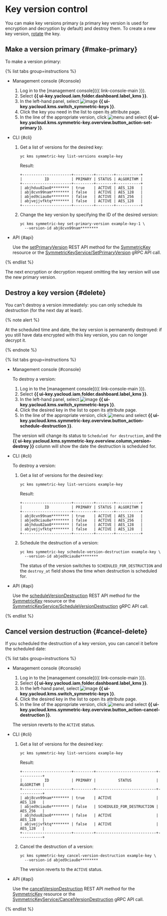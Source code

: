 # Key version control

You can make key versions primary (a primary key version is used for encryption and decryption by default) and destroy them. To create a new key version, [rotate](key.md#rotate) the key.

## Make a version primary {#make-primary}

To make a version primary:

{% list tabs group=instructions %}

- Management console {#console}

   1. Log in to the [management console]({{ link-console-main }}).
   1. Select **{{ ui-key.yacloud.iam.folder.dashboard.label_kms }}**.
   1. In the left-hand panel, select ![image](../../_assets/console-icons/key.svg) **{{ ui-key.yacloud.kms.switch_symmetric-keys }}**.
   1. Click the key you need in the list to open its attribute page.
   1. In the line of the appropriate version, click ![menu](../../_assets/console-icons/ellipsis.svg) and select **{{ ui-key.yacloud.kms.symmetric-key.overview.button_action-set-primary }}**.

- CLI {#cli}

   1. Get a list of versions for the desired key:

      ```
      yc kms symmetric-key list-versions example-key
      ```

      Result:

      ```
      +----------------------+---------+--------+-----------+
      |          ID          | PRIMARY | STATUS | ALGORITHM |
      +----------------------+---------+--------+-----------+
      | abjhduu82ao0******** | true    | ACTIVE | AES_128   |
      | abj8cvn99nam******** | false   | ACTIVE | AES_128   |
      | abjed9ciau8e******** | false   | ACTIVE | AES_256   |
      | abjvejjvfktq******** | false   | ACTIVE | AES_128   |
      +----------------------+---------+--------+-----------+
      ```

   1. Change the key version by specifying the ID of the desired version:

      ```
      yc kms symmetric-key set-primary-version example-key-1 \
        --version-id abj8cvn99nam********
      ```

- API {#api}

   Use the [setPrimaryVersion](../../kms/api-ref/SymmetricKey/setPrimaryVersion.md) REST API method for the [SymmetricKey](../../kms/api-ref/SymmetricKey/index.md) resource or the [SymmetricKeyService/SetPrimaryVersion](../../kms/api-ref/grpc/SymmetricKey/setPrimaryVersion.md) gRPC API call.

{% endlist %}

The next encryption or decryption request omitting the key version will use the new primary version.

## Destroy a key version {#delete}

You can't destroy a version immediately: you can only schedule its destruction (for the next day at least).

{% note alert %}

At the scheduled time and date, the key version is permanently destroyed: if you still have data encrypted with this key version, you can no longer decrypt it.

{% endnote %}

{% list tabs group=instructions %}

- Management console {#console}

   To destroy a version:

   1. Log in to the [management console]({{ link-console-main }}).
   1. Select **{{ ui-key.yacloud.iam.folder.dashboard.label_kms }}**.
   1. In the left-hand panel, select ![image](../../_assets/console-icons/key.svg) **{{ ui-key.yacloud.kms.switch_symmetric-keys }}**.
   1. Click the desired key in the list to open its attribute page.
   1. In the line of the appropriate version, click ![menu](../../_assets/console-icons/ellipsis.svg) and select **{{ ui-key.yacloud.kms.symmetric-key.overview.button_action-schedule-destruction }}**.

   The version will change its status to `Scheduled for destruction`, and the **{{ ui-key.yacloud.kms.symmetric-key.overview.column_version-destroy }}** column will show the date the destruction is scheduled for.

- CLI {#cli}

   To destroy a version:

   1. Get a list of versions for the desired key:

      ```
      yc kms symmetric-key list-versions example-key
      ```

      Result:

      ```
      +----------------------+---------+--------+-----------+
      |          ID          | PRIMARY | STATUS | ALGORITHM |
      +----------------------+---------+--------+-----------+
      | abj8cvn99nam******** | true    | ACTIVE | AES_128   |
      | abjed9ciau8e******** | false   | ACTIVE | AES_256   |
      | abjhduu82ao0******** | false   | ACTIVE | AES_128   |
      | abjvejjvfktq******** | false   | ACTIVE | AES_128   |
      +----------------------+---------+--------+-----------+
      ```

   1. Schedule the destruction of a version:

      ```
      yc kms symmetric-key schedule-version-destruction example-key \
        --version-id abjed9ciau8e********
      ```

      The status of the version switches to `SCHEDULED_FOR_DESTRUCTION` and the `destroy_at` field shows the time when destruction is scheduled for.

- API {#api}

   Use the [scheduleVersionDestruction](../../kms/api-ref/SymmetricKey/scheduleVersionDestruction.md) REST API method for the [SymmetricKey](../../kms/api-ref/SymmetricKey/index.md) resource or the [SymmetricKeyService/ScheduleVersionDestruction](../../kms/api-ref/grpc/SymmetricKey/scheduleVersionDestruction.md) gRPC API call.

{% endlist %}

## Cancel version destruction {#cancel-delete}

If you scheduled the destruction of a key version, you can cancel it before the scheduled date:

{% list tabs group=instructions %}

- Management console {#console}

   1. Log in to the [management console]({{ link-console-main }}).
   1. Select **{{ ui-key.yacloud.iam.folder.dashboard.label_kms }}**.
   1. In the left-hand panel, select ![image](../../_assets/console-icons/key.svg) **{{ ui-key.yacloud.kms.switch_symmetric-keys }}**.
   1. Click the desired key in the list to open its attribute page.
   1. In the line of the appropriate version, click ![menu](../../_assets/console-icons/ellipsis.svg) and select **{{ ui-key.yacloud.kms.symmetric-key.overview.button_action-cancel-destruction }}**.

   The version reverts to the `ACTIVE` status.

- CLI {#cli}

   1. Get a list of versions for the desired key:

      ```
      yc kms symmetric-key list-versions example-key
      ```

      Result:

      ```
      +----------------------+---------+---------------------------+-----------+
      |          ID          | PRIMARY |          STATUS           | ALGORITHM |
      +----------------------+---------+---------------------------+-----------+
      | abj8cvn99nam******** | true    | ACTIVE                    | AES_128   |
      | abjed9ciau8e******** | false   | SCHEDULED_FOR_DESTRUCTION | AES_256   |
      | abjhduu82ao0******** | false   | ACTIVE                    | AES_128   |
      | abjvejjvfktq******** | false   | ACTIVE                    | AES_128   |
      +----------------------+---------+---------------------------+-----------+
      ```

   1. Cancel the destruction of a version:

      ```
      yc kms symmetric-key cancel-version-destruction example-key \
        --version-id abjed9ciau8e********
      ```

      The version reverts to the `ACTIVE` status.

- API {#api}

   Use the [cancelVersionDestruction](../../kms/api-ref/SymmetricKey/cancelVersionDestruction.md) REST API method for the [SymmetricKey](../../kms/api-ref/SymmetricKey/index.md) resource or the [SymmetricKeyService/CancelVersionDestruction](../../kms/api-ref/grpc/SymmetricKey/cancelVersionDestruction.md) gRPC API call.

{% endlist %}




